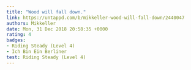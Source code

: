 ```yaml
---
title: "Wood will fall down."
link: https://untappd.com/b/mikkeller-wood-will-fall-down/2440047
authors: Mikkeller
date: Mon, 31 Dec 2018 20:58:35 +0000
rating: 4
badges:
- Riding Steady (Level 4)
- Ich Bin Ein Berliner
test: Riding Steady (Level 4)
---
```

